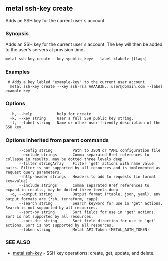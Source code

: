 ## metal ssh-key create

Adds an SSH key for the current user's account.

### Synopsis

Adds an SSH key for the current user's account. The key will then be added to the user's servers at provision time.

```
metal ssh-key create --key <public_key> --label <label> [flags]
```

### Examples

```
 # Adds a key labled "example-key" to the current user account.
  metal ssh-key create --key ssh-rsa AAAAB3N...user@domain.com --label example-key
```

### Options

```
  -h, --help           help for create
  -k, --key string     User's full SSH public key string.
  -l, --label string   Name or other user-friendly description of the SSH key.
```

### Options inherited from parent commands

```
      --config string         Path to JSON or YAML configuration file
      --exclude strings       Comma separated Href references to collapse in results, may be dotted three levels deep
      --filter stringArray    Filter 'get' actions with name value pairs. Filter is not supported by all resources and is implemented as request query parameters.
      --http-header strings   Headers to add to requests (in format key=value)
      --include strings       Comma separated Href references to expand in results, may be dotted three levels deep
  -o, --output string         Output format (*table, json, yaml). env output formats are (*sh, terraform, capp).
      --search string         Search keyword for use in 'get' actions. Search is not supported by all resources.
      --sort-by string        Sort fields for use in 'get' actions. Sort is not supported by all resources.
      --sort-dir string       Sort field direction for use in 'get' actions. Sort is not supported by all resources.
      --token string          Metal API Token (METAL_AUTH_TOKEN)
```

### SEE ALSO

* [metal ssh-key](metal_ssh-key.md)	 - SSH key operations: create, get, update, and delete.

